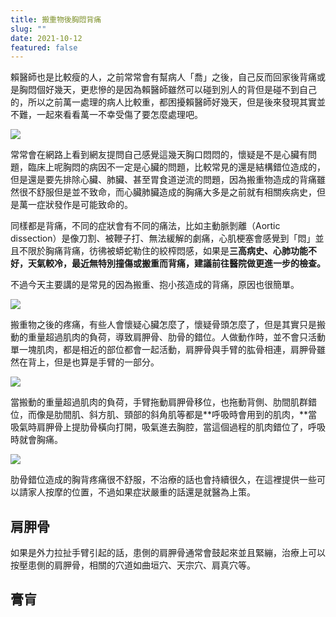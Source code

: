 ```yaml
---
title: 搬重物後胸悶背痛
slug: ""
date: 2021-10-12
featured: false
---
```

賴醫師也是比較瘦的人，之前常常會有幫病人「喬」之後，自己反而回家後背痛或是胸悶個好幾天，更悲慘的是因為賴醫師雖然可以碰到別人的背但是碰不到自己的，所以之前萬一處理的病人比較重，都困擾賴醫師好幾天，但是後來發現其實並不難，一起來看看萬一不幸受傷了要怎麼處理吧。

![](/images/uploads/back-5125809_960_720.webp)

常常會在網路上看到網友提問自己感覺這幾天胸口悶悶的，懷疑是不是心臟有問題，臨床上呢胸悶的病因不一定是心臟的問題，比較常見的還是結構錯位造成的，但是還是要先排除心臟、肺臟、甚至胃食道逆流的問題，因為搬重物造成的背痛雖然很不舒服但是並不致命，而心臟肺臟造成的胸痛大多是之前就有相關疾病史，但是萬一症狀發作是可能致命的。

同樣都是背痛，不同的症狀會有不同的痛法，比如主動脈剝離（Aortic dissection）是像刀割、被鞭子打、無法緩解的劇痛，心肌梗塞會感覺到「悶」並且不限於胸痛背痛，彷彿被蟒蛇勒住的絞榨悶感，如果是**三高病史、心肺功能不好，天氣較冷，最近無特別撞傷或搬重而背痛，建議前往醫院做更進一步的檢查。** 

不過今天主要講的是常見的因為搬重、抱小孩造成的背痛，原因也很簡單。

![](/images/uploads/肩膀背部-221x300.jpg)

搬重物之後的疼痛，有些人會懷疑心臟怎麼了，懷疑骨頭怎麼了，但是其實只是搬動的重量超過肌肉的負荷，導致肩胛骨、肋骨的錯位。人做動作時，並不會只活動單一塊肌肉，都是相近的部位都會一起活動，肩胛骨與手臂的肱骨相連，肩胛骨雖然在背上，但是也算是手臂的一部分。



![](/images/uploads/人体骨骼系统附肢骨骼解剖学.jpg)



當搬動的重量超過肌肉的負荷，手臂拖動肩胛骨移位，也拖動背側、肋間肌群錯位，而像是肋間肌、斜方肌、頸部的斜角肌等都是**呼吸時會用到的肌肉，**當吸氣時肩胛骨上提肋骨橫向打開，吸氣進去胸腔，當這個過程的肌肉錯位了，呼吸時就會胸痛。

![](/images/uploads/會呼吸的痛.png)

 

肋骨錯位造成的胸背疼痛很不舒服，不治療的話也會持續很久，在這裡提供一些可以請家人按摩的位置，不過如果症狀嚴重的話還是就醫為上策。



## 肩胛骨



如果是外力拉扯手臂引起的話，患側的肩胛骨通常會鼓起來並且緊繃，治療上可以按壓患側的肩胛骨，相關的穴道如曲垣穴、天宗穴、肩真穴等。



## 膏肓